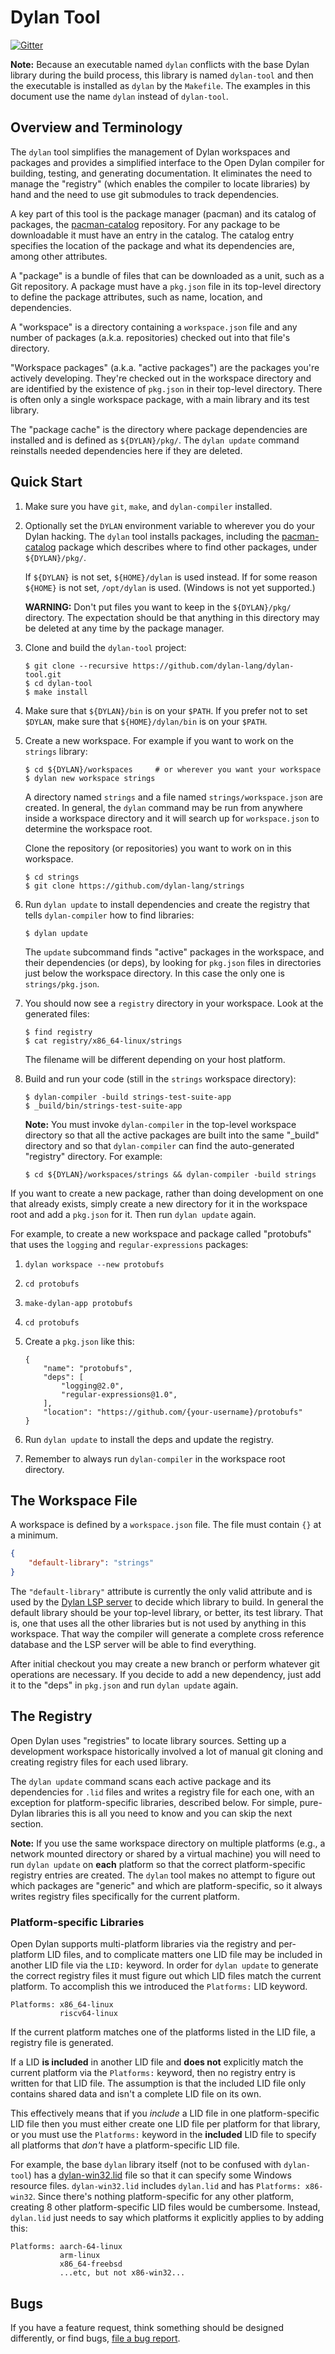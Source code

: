 # Dylan Tool

[![Gitter](https://badges.gitter.im/dylan-lang/general.svg)](https://gitter.im/dylan-lang/general?utm_source=badge&utm_medium=badge&utm_campaign=pr-badge)

**Note:** Because an executable named `dylan` conflicts with the base Dylan
library during the build process, this library is named `dylan-tool` and then
the executable is installed as `dylan` by the `Makefile`. The examples in this
document use the name `dylan` instead of `dylan-tool`.


## Overview and Terminology

The `dylan` tool simplifies the management of Dylan workspaces and packages and
provides a simplified interface to the Open Dylan compiler for building,
testing, and generating documentation. It eliminates the need to manage the
"registry" (which enables the compiler to locate libraries) by hand and the
need to use git submodules to track dependencies.

A key part of this tool is the package manager (pacman) and its catalog of
packages, the [pacman-catalog](https://github.com/dylan-lang/pacman-catalog)
repository. For any package to be downloadable it must have an entry in the
catalog. The catalog entry specifies the location of the package and what its
dependencies are, among other attributes.

A "package" is a bundle of files that can be downloaded as a unit, such as a
Git repository. A package must have a `pkg.json` file in its top-level
directory to define the package attributes, such as name, location, and
dependencies.

A "workspace" is a directory containing a `workspace.json` file and any number
of packages (a.k.a. repositories) checked out into that file's directory.

"Workspace packages" (a.k.a. "active packages") are the packages you're
actively developing. They're checked out in the workspace directory and are
identified by the existence of `pkg.json` in their top-level directory. There
is often only a single workspace package, with a main library and its test
library.

The "package cache" is the directory where package dependencies are installed
and is defined as `${DYLAN}/pkg/`. The `dylan update` command reinstalls needed
dependencies here if they are deleted.

## Quick Start

1.  Make sure you have `git`, `make`, and `dylan-compiler` installed.

1.  Optionally set the `DYLAN` environment variable to wherever you do your
    Dylan hacking. The `dylan` tool installs packages, including the
    [pacman-catalog](https://github.com/dylan-lang/pacman-catalog) package which
    describes where to find other packages, under `${DYLAN}/pkg/`.

    If `${DYLAN}` is not set, `${HOME}/dylan` is used instead. If for some
    reason `${HOME}` is not set, `/opt/dylan` is used. (Windows is not yet
    supported.)

    **WARNING:** Don't put files you want to keep in the `${DYLAN}/pkg/`
    directory. The expectation should be that anything in this directory may be
    deleted at any time by the package manager.

1.  Clone and build the `dylan-tool` project:

        $ git clone --recursive https://github.com/dylan-lang/dylan-tool.git
        $ cd dylan-tool
        $ make install

1.  Make sure that `${DYLAN}/bin` is on your `$PATH`. If you prefer not to set
    `$DYLAN`, make sure that `${HOME}/dylan/bin` is on your `$PATH`.

1.  Create a new workspace. For example if you want to work on the `strings`
    library:

        $ cd ${DYLAN}/workspaces     # or wherever you want your workspace
        $ dylan new workspace strings

    A directory named `strings` and a file named `strings/workspace.json` are
    created.  In general, the `dylan` command may be run from anywhere inside a
    workspace directory and it will search up for `workspace.json` to determine
    the workspace root.

    Clone the repository (or repositories) you want to work on in this
    workspace.

        $ cd strings
        $ git clone https://github.com/dylan-lang/strings

1.  Run `dylan update` to install dependencies and create the registry that
    tells `dylan-compiler` how to find libraries:

        $ dylan update

    The `update` subcommand finds "active" packages in the workspace, and their
    dependencies (or deps), by looking for `pkg.json` files in directories just
    below the workspace directory. In this case the only one is
    `strings/pkg.json`.

1.  You should now see a `registry` directory in your workspace. Look at the
    generated files:

        $ find registry
        $ cat registry/x86_64-linux/strings

    The filename will be different depending on your host platform.

1.  Build and run your code (still in the `strings` workspace directory):

        $ dylan-compiler -build strings-test-suite-app
        $ _build/bin/strings-test-suite-app

    **Note:** You must invoke `dylan-compiler` in the top-level workspace
    directory so that all the active packages are built into the same "_build"
    directory and so that `dylan-compiler` can find the auto-generated
    "registry" directory.  For example:

        $ cd ${DYLAN}/workspaces/strings && dylan-compiler -build strings

If you want to create a new package, rather than doing development on one that
already exists, simply create a new directory for it in the workspace root and
add a `pkg.json` for it. Then run `dylan update` again.

For example, to create a new workspace and package called "protobufs" that uses
the `logging` and `regular-expressions` packages:

1.  `dylan workspace --new protobufs`
1.  `cd protobufs`
1.  `make-dylan-app protobufs`
1.  `cd protobufs`
1.  Create a `pkg.json` like this:

        {
            "name": "protobufs",
            "deps": [
                "logging@2.0",
                "regular-expressions@1.0",
            ],
            "location": "https://github.com/{your-username}/protobufs"
        }

1.  Run `dylan update` to install the deps and update the registry.
1.  Remember to always run `dylan-compiler` in the workspace root directory.


## The Workspace File

A workspace is defined by a `workspace.json` file. The file must contain `{}`
at a minimum.

```json
{
    "default-library": "strings"
}
```

The `"default-library"` attribute is currently the only valid attribute and is
used by the [Dylan LSP server](https://github.com/dylan-lang/lsp-dylan) to
decide which library to build.  In general the default library should be your
top-level library, or better, its test library. That is, one that uses all the
other libraries but is not used by anything in this workspace. That way the
compiler will generate a complete cross reference database and the LSP server
will be able to find everything.

After initial checkout you may create a new branch or perform whatever git
operations are necessary. If you decide to add a new dependency, just add it to
the "deps" in `pkg.json` and run `dylan update` again.


## The Registry

Open Dylan uses "registries" to locate library sources. Setting up a
development workspace historically involved a lot of manual git cloning and
creating registry files for each used library.

The `dylan update` command scans each active package and its dependencies for
`.lid` files and writes a registry file for each one, with an exception for
platform-specific libraries, described below. For simple, pure-Dylan libraries
this is all you need to know and you can skip the next section.

**Note:** If you use the same workspace directory on multiple platforms (e.g.,
a network mounted directory or shared by a virtual machine) you will need to
run `dylan update` on **each** platform so that the correct platform-specific
registry entries are created.  The `dylan` tool makes no attempt to figure out
which packages are "generic" and which are platform-specific, so it always
writes registry files specifically for the current platform.


### Platform-specific Libraries

Open Dylan supports multi-platform libraries via the registry and per-platform
LID files, and to complicate matters one LID file may be included in another
LID file via the `LID:` keyword. In order for `dylan update` to generate the
correct registry files it must figure out which LID files match the current
platform. To accomplish this we introduced the `Platforms:` LID
keyword.

```
Platforms: x86_64-linux
           riscv64-linux
```

If the current platform matches one of the platforms listed in the LID file, a
registry file is generated.

If a LID **is included** in another LID file and **does not** explicitly match
the current platform via the `Platforms:` keyword, then no registry entry is
written for that LID file. The assumption is that the included LID file only
contains shared data and isn't a complete LID file on its own.

This effectively means that if you *include* a LID file in one
platform-specific LID file then you must either create one LID file per
platform for that library, or you must use the `Platforms:` keyword in the
**included** LID file to specify all platforms that *don't* have a
platform-specific LID file.

For example, the base `dylan` library itself (not to be confused with
`dylan-tool`) has a
[dylan-win32.lid](https://github.com/dylan-lang/opendylan/blob/master/sources/dylan/dylan-win32.lid)
file so that it can specify some Windows resource files. `dylan-win32.lid`
includes `dylan.lid` and has `Platforms: x86-win32`. Since there's nothing
platform-specific for any other platform, creating 8 other platform-specific
LID files would be cumbersome. Instead, `dylan.lid` just needs to say which
platforms it explicitly applies to by adding this:

    Platforms: aarch-64-linux
               arm-linux
               x86_64-freebsd
               ...etc, but not x86-win32...

## Bugs

If you have a feature request, think something should be designed differently, or find
bugs, [file a bug report](https://github.com/dylan-lang/dylan-tool/issues).
